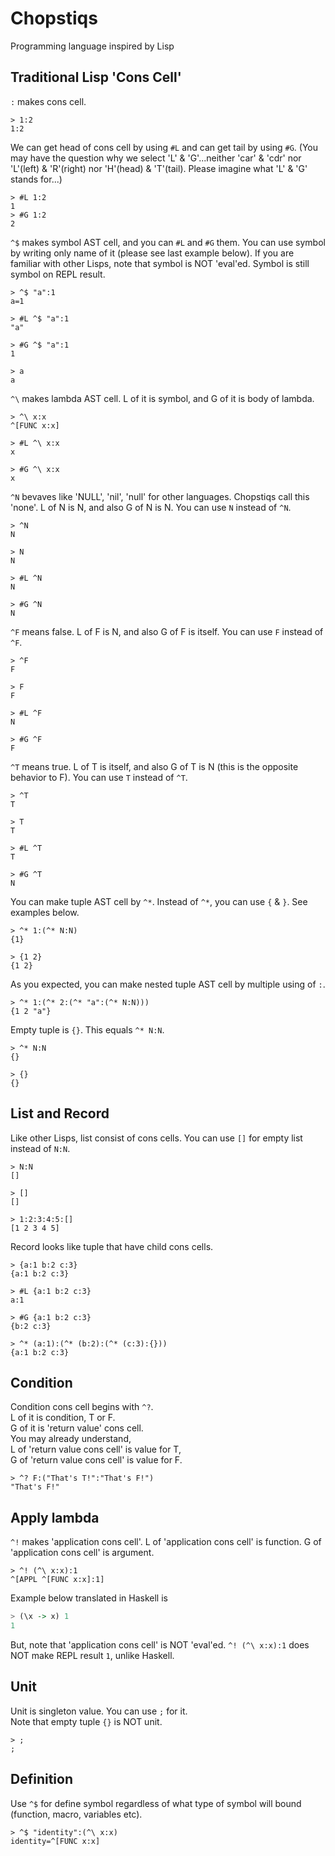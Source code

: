 # Chopstiqs
Programming language inspired by Lisp

## Traditional Lisp 'Cons Cell'

`:` makes cons cell.

```
> 1:2
1:2
```

We can get head of cons cell by using `#L`
and can get tail by using `#G`.
(You may have the question why we select 'L' & 'G'...neither 'car' & 'cdr' nor 'L'(left) & 'R'(right) nor 'H'(head) & 'T'(tail). Please imagine what 'L' & 'G' stands for...)

```
> #L 1:2
1
> #G 1:2
2
```

`^$` makes symbol AST cell, and you can `#L` and `#G` them. You can use symbol by writing only name of it (please see last example below). If you are familiar with other Lisps, note that symbol is NOT 'eval'ed. Symbol is still symbol on REPL result.

```
> ^$ "a":1
a=1

> #L ^$ "a":1
"a"

> #G ^$ "a":1
1

> a
a
```

`^\` makes lambda AST cell. L of it is symbol, and G of it is body of lambda.

```
> ^\ x:x
^[FUNC x:x]

> #L ^\ x:x
x

> #G ^\ x:x
x
```

`^N` bevaves like 'NULL', 'nil', 'null' for other languages.
Chopstiqs call this 'none'.
L of N is N, and also G of N is N.
You can use `N` instead of `^N`.

```
> ^N
N

> N
N

> #L ^N
N

> #G ^N
N
```

`^F` means false.
L of F is N, and also G of F is itself.
You can use `F` instead of `^F`.

```
> ^F
F

> F
F

> #L ^F
N

> #G ^F
F
```

`^T` means true.
L of T is itself, and also G of T is N
(this is the opposite behavior to F).
You can use `T` instead of `^T`.

```
> ^T
T

> T
T

> #L ^T
T

> #G ^T
N
```

You can make tuple AST cell by `^*`. Instead of `^*`, you can use `{` & `}`. See examples below.

```
> ^* 1:(^* N:N)
{1}

> {1 2}
{1 2}
```

As you expected, you can make nested tuple AST cell by multiple using of `:`.

```
> ^* 1:(^* 2:(^* "a":(^* N:N)))
{1 2 "a"}
```

Empty tuple is `{}`. This equals `^* N:N`.

```
> ^* N:N
{}

> {}
{}
```

## List and Record
Like other Lisps, list consist of cons cells.
You can use `[]` for empty list instead of `N:N`.
```
> N:N
[]

> []
[]

> 1:2:3:4:5:[]
[1 2 3 4 5]
```

Record looks like tuple that have child cons cells.

```
> {a:1 b:2 c:3}
{a:1 b:2 c:3}

> #L {a:1 b:2 c:3}
a:1

> #G {a:1 b:2 c:3}
{b:2 c:3}

> ^* (a:1):(^* (b:2):(^* (c:3):{}))
{a:1 b:2 c:3}
```

## Condition

Condition cons cell begins with `^?`.<br>
L of it is condition, T or F.<br>
G of it is 'return value' cons cell.<br>
You may already understand,<br>
L of 'return value cons cell' is value for T,<br>
G of 'return value cons cell' is value for F.

```
> ^? F:("That's T!":"That's F!")
"That's F!"

```

## Apply lambda

`^!` makes 'application cons cell'.
L of 'application cons cell' is function.
G of 'application cons cell' is argument.

```
> ^! (^\ x:x):1
^[APPL ^[FUNC x:x]:1]
```

Example below translated in Haskell is

``` Haskell
> (\x -> x) 1
1
```

But, note that 'application cons cell' is NOT 'eval'ed.
`^! (^\ x:x):1` does NOT make REPL result `1`, unlike Haskell.


## Unit

Unit is singleton value. You can use `;` for it.<br>
Note that empty tuple `{}` is NOT unit.

```
> ;
;
```

## Definition

Use `^$` for define symbol regardless of what type of symbol will bound (function, macro, variables  etc).

```
> ^$ "identity":(^\ x:x)
identity=^[FUNC x:x]
```
